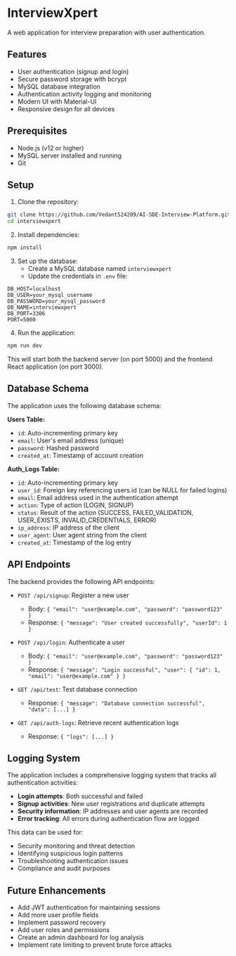 # InterviewXpert

A web application for interview preparation with user authentication.

## Features

- User authentication (signup and login)
- Secure password storage with bcrypt
- MySQL database integration
- Authentication activity logging and monitoring
- Modern UI with Material-UI
- Responsive design for all devices

## Prerequisites

- Node.js (v12 or higher)
- MySQL server installed and running
- Git

## Setup

1. Clone the repository:
```bash
git clone https://github.com/Vedant524209/AI-SDE-Interview-Platform.git
cd interviewxpert
```

2. Install dependencies:
```bash
npm install
```

3. Set up the database:
   - Create a MySQL database named `interviewxpert`
   - Update the credentials in `.env` file:
```
DB_HOST=localhost
DB_USER=your_mysql_username
DB_PASSWORD=your_mysql_password
DB_NAME=interviewxpert
DB_PORT=3306
PORT=5000
```

4. Run the application:
```bash
npm run dev
```
This will start both the backend server (on port 5000) and the frontend React application (on port 3000).

## Database Schema

The application uses the following database schema:

**Users Table:**
- `id`: Auto-incrementing primary key
- `email`: User's email address (unique)
- `password`: Hashed password
- `created_at`: Timestamp of account creation

**Auth_Logs Table:**
- `id`: Auto-incrementing primary key
- `user_id`: Foreign key referencing users.id (can be NULL for failed logins)
- `email`: Email address used in the authentication attempt
- `action`: Type of action (LOGIN, SIGNUP)
- `status`: Result of the action (SUCCESS, FAILED_VALIDATION, USER_EXISTS, INVALID_CREDENTIALS, ERROR)
- `ip_address`: IP address of the client
- `user_agent`: User agent string from the client
- `created_at`: Timestamp of the log entry

## API Endpoints

The backend provides the following API endpoints:

- `POST /api/signup`: Register a new user
  - Body: `{ "email": "user@example.com", "password": "password123" }`
  - Response: `{ "message": "User created successfully", "userId": 1 }`

- `POST /api/login`: Authenticate a user
  - Body: `{ "email": "user@example.com", "password": "password123" }`
  - Response: `{ "message": "Login successful", "user": { "id": 1, "email": "user@example.com" } }`

- `GET /api/test`: Test database connection
  - Response: `{ "message": "Database connection successful", "data": [...] }`

- `GET /api/auth-logs`: Retrieve recent authentication logs
  - Response: `{ "logs": [...] }`

## Logging System

The application includes a comprehensive logging system that tracks all authentication activities:

- **Login attempts**: Both successful and failed 
- **Signup activities**: New user registrations and duplicate attempts
- **Security information**: IP addresses and user agents are recorded
- **Error tracking**: All errors during authentication flow are logged

This data can be used for:
- Security monitoring and threat detection
- Identifying suspicious login patterns
- Troubleshooting authentication issues
- Compliance and audit purposes

## Future Enhancements

- Add JWT authentication for maintaining sessions
- Add more user profile fields
- Implement password recovery
- Add user roles and permissions
- Create an admin dashboard for log analysis
- Implement rate limiting to prevent brute force attacks
